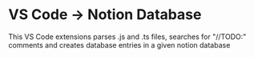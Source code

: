 # VS Code -> Notion Database

This VS Code extensions parses .js and .ts files, searches for "//TODO:" comments and creates database entries in a given notion database